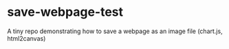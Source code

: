 # save-webpage-test
A tiny repo demonstrating how to save a webpage as an image file (chart.js, html2canvas)
